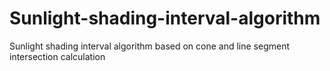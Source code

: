 # Sunlight-shading-interval-algorithm
Sunlight shading interval algorithm based on cone and line segment intersection calculation
